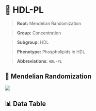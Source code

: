 # 🧪 HDL-PL

> **Root:** Mendelian Randomization

> **Group:** Concentration  

> **Subgroup:** HDL

> **Phenotype:** Phospholipids in HDL  

> **Abbreviations:** `HDL-PL`

## 🧬 Mendelian Randomization  

<img src="/MR/Figures/Inverse/HDLhengxianPL.png"/>


## 📊 Data Table


<CsvTableMRI src="/MR_Data/Inverse/HDLhengxianPL.csv"/>
